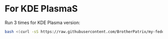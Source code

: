 # For KDE PlasmaS

Run 3 times for KDE Plasma version:

```bash
bash <(curl -sS https://raw.githubusercontent.com/BrotherPatrix/my-fedora-cooking/main/debian/12/kde-plasma/setup.sh)
```